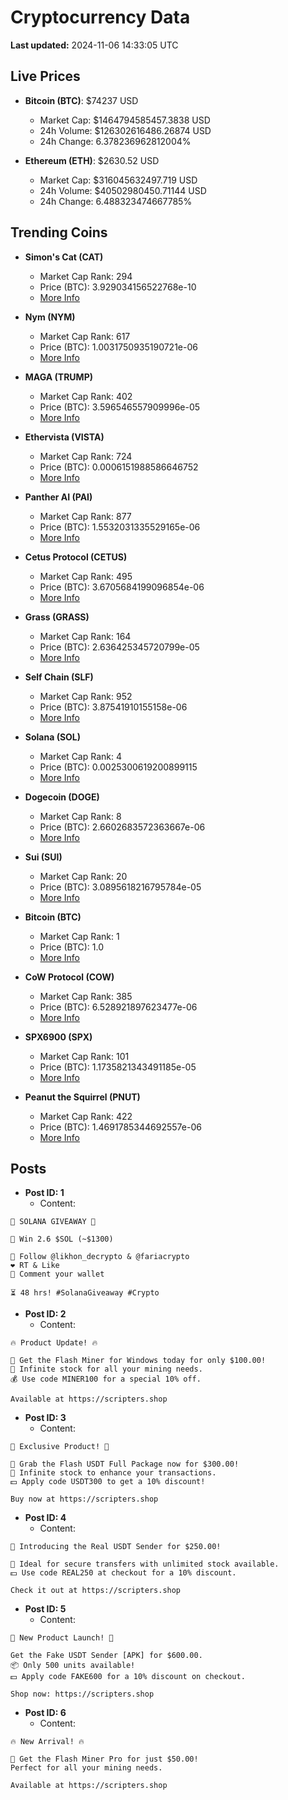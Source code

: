# Cryptocurrency Data

**Last updated:** 2024-11-06 14:33:05 UTC

## Live Prices
- **Bitcoin (BTC)**: $74237 USD
  - Market Cap: $1464794585457.3838 USD
  - 24h Volume: $126302616486.26874 USD
  - 24h Change: 6.378236962812004%

- **Ethereum (ETH)**: $2630.52 USD
  - Market Cap: $316045632497.719 USD
  - 24h Volume: $40502980450.71144 USD
  - 24h Change: 6.488323474667785%

## Trending Coins
- **Simon's Cat (CAT)**
  - Market Cap Rank: 294
  - Price (BTC): 3.929034156522768e-10
  - [More Info](https://www.coingecko.com/en/coins/simons-cat)

- **Nym (NYM)**
  - Market Cap Rank: 617
  - Price (BTC): 1.0031750935190721e-06
  - [More Info](https://www.coingecko.com/en/coins/nym)

- **MAGA (TRUMP)**
  - Market Cap Rank: 402
  - Price (BTC): 3.596546557909996e-05
  - [More Info](https://www.coingecko.com/en/coins/maga)

- **Ethervista (VISTA)**
  - Market Cap Rank: 724
  - Price (BTC): 0.0006151988586646752
  - [More Info](https://www.coingecko.com/en/coins/ethervista)

- **Panther AI (PAI)**
  - Market Cap Rank: 877
  - Price (BTC): 1.5532031335529165e-06
  - [More Info](https://www.coingecko.com/en/coins/panther-ai)

- **Cetus Protocol (CETUS)**
  - Market Cap Rank: 495
  - Price (BTC): 3.6705684199096854e-06
  - [More Info](https://www.coingecko.com/en/coins/cetus-protocol)

- **Grass (GRASS)**
  - Market Cap Rank: 164
  - Price (BTC): 2.636425345720799e-05
  - [More Info](https://www.coingecko.com/en/coins/grass)

- **Self Chain (SLF)**
  - Market Cap Rank: 952
  - Price (BTC): 3.87541910155158e-06
  - [More Info](https://www.coingecko.com/en/coins/self-chain)

- **Solana (SOL)**
  - Market Cap Rank: 4
  - Price (BTC): 0.0025300619200899115
  - [More Info](https://www.coingecko.com/en/coins/solana)

- **Dogecoin (DOGE)**
  - Market Cap Rank: 8
  - Price (BTC): 2.6602683572363667e-06
  - [More Info](https://www.coingecko.com/en/coins/dogecoin)

- **Sui (SUI)**
  - Market Cap Rank: 20
  - Price (BTC): 3.0895618216795784e-05
  - [More Info](https://www.coingecko.com/en/coins/sui)

- **Bitcoin (BTC)**
  - Market Cap Rank: 1
  - Price (BTC): 1.0
  - [More Info](https://www.coingecko.com/en/coins/bitcoin)

- **CoW Protocol (COW)**
  - Market Cap Rank: 385
  - Price (BTC): 6.528921897623477e-06
  - [More Info](https://www.coingecko.com/en/coins/cow-protocol)

- **SPX6900 (SPX)**
  - Market Cap Rank: 101
  - Price (BTC): 1.1735821343491185e-05
  - [More Info](https://www.coingecko.com/en/coins/spx6900)

- **Peanut the Squirrel (PNUT)**
  - Market Cap Rank: 422
  - Price (BTC): 1.4691785344692557e-06
  - [More Info](https://www.coingecko.com/en/coins/peanut-the-squirrel)

## Posts
- **Post ID: 1**
  - Content:
```
🚀 SOLANA GIVEAWAY 🚀

🎁 Win 2.6 $SOL (~$1300)

🤝 Follow @likhon_decrypto & @fariacrypto
❤️ RT & Like
💬 Comment your wallet

⏳ 48 hrs! #SolanaGiveaway #Crypto
```

- **Post ID: 2**
  - Content:
```
🔥 Product Update! 🔥

🚀 Get the Flash Miner for Windows today for only $100.00!
🔋 Infinite stock for all your mining needs.
💰 Use code MINER100 for a special 10% off.

Available at https://scripters.shop
```

- **Post ID: 3**
  - Content:
```
🎁 Exclusive Product! 🎁

💸 Grab the Flash USDT Full Package now for $300.00!
🎉 Infinite stock to enhance your transactions.
💵 Apply code USDT300 to get a 10% discount!

Buy now at https://scripters.shop
```

- **Post ID: 4**
  - Content:
```
💎 Introducing the Real USDT Sender for $250.00!

💼 Ideal for secure transfers with unlimited stock available.
💵 Use code REAL250 at checkout for a 10% discount.

Check it out at https://scripters.shop
```

- **Post ID: 5**
  - Content:
```
🚀 New Product Launch! 🚀

Get the Fake USDT Sender [APK] for $600.00.
📦 Only 500 units available!
💵 Apply code FAKE600 for a 10% discount on checkout.

Shop now: https://scripters.shop
```

- **Post ID: 6**
  - Content:
```
🔥 New Arrival! 🔥

💸 Get the Flash Miner Pro for just $50.00!
Perfect for all your mining needs.

Available at https://scripters.shop
```

